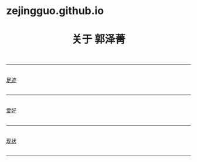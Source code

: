 # zejingguo.github.io
<!DOCTPYE html> <html>
<html lang="zh-cn">
<head>
	<meta charset="utf-8"/>
	<title>关于我</title>
</head>
<body>
	<h1 style="text-align:center">关于 郭泽菁</h1><br/><hr/><br/>
	<a href="足迹.html"target="_blank">足迹</a><br/><br/><hr/><br/>
	<a href="爱好.html"target="_blank">爱好</a><br/><br/><hr/><br/>
	<a href="现状.html"target="_blank">现状</a><br/><br/><hr/><br/>
</body>
